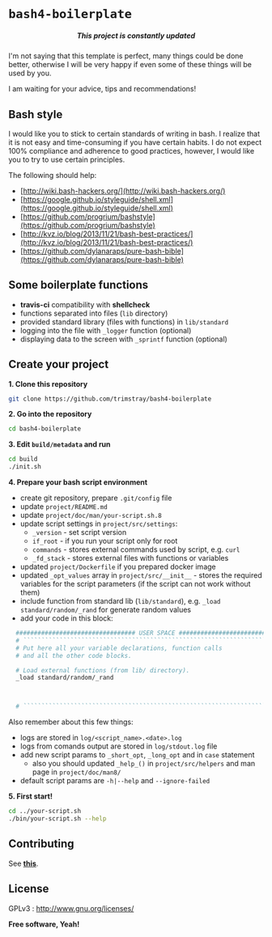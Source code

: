 # `bash4-boilerplate`

<h5 align="center">This project is constantly updated</h5>

I'm not saying that this template is perfect, many things could be done better, otherwise I will be very happy if even some of these things will be used by you.

I am waiting for your advice, tips and recommendations!

## Bash style

I would like you to stick to certain standards of writing in bash. I realize that it is not easy and time-consuming if you have certain habits. I do not expect 100% compliance and adherence to good practices, however, I would like you to try to use certain principles.

The following should help:

- [http://wiki.bash-hackers.org/](http://wiki.bash-hackers.org/)
- [https://google.github.io/styleguide/shell.xml](https://google.github.io/styleguide/shell.xml)
- [https://github.com/progrium/bashstyle](https://github.com/progrium/bashstyle)
- [http://kvz.io/blog/2013/11/21/bash-best-practices/](http://kvz.io/blog/2013/11/21/bash-best-practices/)
- [https://github.com/dylanaraps/pure-bash-bible](https://github.com/dylanaraps/pure-bash-bible)

## Some boilerplate functions

- **travis-ci** compatibility with **shellcheck**
- functions separated into files (`lib` directory)
- provided standard library (files with functions) in `lib/standard`
- logging into the file with `_logger` function (optional)
- displaying data to the screen with `_sprintf` function (optional)

## Create your project

**1. Clone this repository**

```bash
git clone https://github.com/trimstray/bash4-boilerplate
```

**2. Go into the repository**

```bash
cd bash4-boilerplate
```

**3. Edit `build/metadata` and run**

```bash
cd build
./init.sh
```

**4. Prepare your bash script environment**

- create git repository, prepare `.git/config` file
- update `project/README.md`
- update `project/doc/man/your-script.sh.8`
- update script settings in `project/src/settings`:
    - `_version` - set script version
    - `if_root` - if you run your script only for root
    - `commands` - stores external commands used by script, e.g. `curl`
    - `_fd_stack` - stores external files with functions or variables
- updated `project/Dockerfile` if you prepared docker image
- updated `_opt_values` array in `project/src/__init__` - stores the required variables for the script parameters (if the script can not work without them)
- include function from standard lib (`lib/standard`), e.g. `_load standard/random/_rand` for generate random values
- add your code in this block:
```bash
  ################################# USER SPACE #################################
  # ````````````````````````````````````````````````````````````````````````````
  # Put here all your variable declarations, function calls
  # and all the other code blocks.

  # Load external functions (from lib/ directory).
  _load standard/random/_rand



  # ````````````````````````````````````````````````````````````````````````````
```

Also remember about this few things:

- logs are stored in `log/<script_name>.<date>.log`
- logs from comands output are stored in `log/stdout.log` file
- add new script params to `_short_opt`, `_long_opt` and in `case` statement
    - also you should updated `_help_()` in `project/src/helpers` and man page in `project/doc/man8/`
- default script params are `-h|--help` and `--ignore-failed`

**5. First start!**

```bash
cd ../your-script.sh
./bin/your-script.sh --help
```

## Contributing

See **[this](CONTRIBUTING.md)**.

## License

GPLv3 : <http://www.gnu.org/licenses/>

**Free software, Yeah!**
